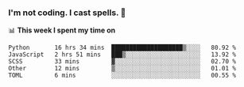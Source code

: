 ### I'm not coding. I cast spells. 🎩

📊 **This week I spent my time on**
<!--START_SECTION:waka-->
```text
Python       16 hrs 34 mins  ████████████████████▒░░░░   80.92 % 
JavaScript   2 hrs 51 mins   ███▒░░░░░░░░░░░░░░░░░░░░░   13.92 % 
SCSS         33 mins         ▓░░░░░░░░░░░░░░░░░░░░░░░░   02.70 % 
Other        12 mins         ▒░░░░░░░░░░░░░░░░░░░░░░░░   01.01 % 
TOML         6 mins          ░░░░░░░░░░░░░░░░░░░░░░░░░   00.55 % 
```
<!--END_SECTION:waka-->
